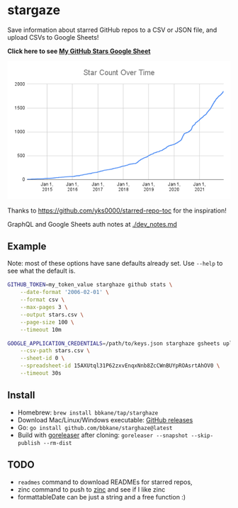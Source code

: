# stargaze

Save information about starred GitHub repos to a CSV or JSON file, and upload CSVs to Google Sheets!

**Click here to see [My GitHub Stars Google Sheet](https://docs.google.com/spreadsheets/d/15AXUtql31P62zxvEnqxNnb8ZcCWnBUYpROAsrtAhOV0/edit?usp=sharing)**

![star-count-over-time.png](./star-count-over-time.png)

Thanks to https://github.com/yks0000/starred-repo-toc for the inspiration!

GraphQL and Google Sheets auth notes at [./dev_notes.md](./dev_notes.md)

## Example

Note: most of these options have sane defaults already set. Use `--help` to see what the default is.

```bash
GITHUB_TOKEN=my_token_value starghaze github stats \
    --date-format '2006-02-01' \
    --format csv \
    --max-pages 3 \
    --output stars.csv \
    --page-size 100 \
    --timeout 10m
```

```bash
GOOGLE_APPLICATION_CREDENTIALS=/path/to/keys.json starghaze gsheets upload \
    --csv-path stars.csv \
    --sheet-id 0 \
    --spreadsheet-id 15AXUtql31P62zxvEnqxNnb8ZcCWnBUYpROAsrtAhOV0 \
    --timeout 30s
```

## Install

- Homebrew: `brew install bbkane/tap/starghaze`
- Download Mac/Linux/Windows executable: [GitHub releases](https://github.com/bbkane/starghaze/releases)
- Go: `go install github.com/bbkane/starghaze@latest`
- Build with [goreleaser](https://goreleaser.com/) after cloning: `goreleaser --snapshot --skip-publish --rm-dist`

## TODO

- `readmes` command to download READMEs for starred repos,
- zinc command to push to [zinc](https://github.com/prabhatsharma/zinc) and see if I like zinc
- formattableDate can be just a string and a free function :)
